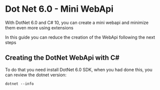 # Dot Net 6.0 - Mini WebApi

With DotNet 6.0 and C# 10, you can create a mini webapi  and minimize them even more using extensions

In this guide you can reduce the creation of the WebApi following the next steps

## Creating the DotNet WebApi with C#

To do that you need install DotNet 6.0 SDK, when you had done this, you can review the dotnet version:
```
dotnet --info
```

